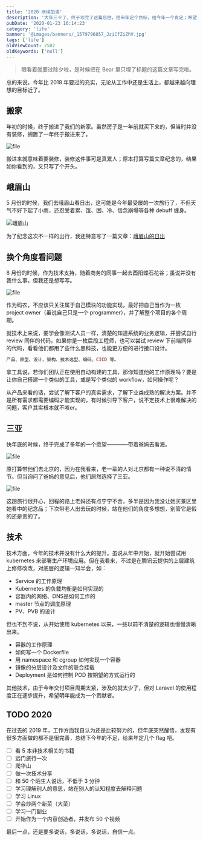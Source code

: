 ```yaml
---
title: '2020 继续加油'
description: '大年三十了，终于写完了这篇总结，给来年定个目标，给今年一个肯定；希望以后的每年都有总结可写，有美好的故事发送，加油！'
pubDate: '2020-01-23 16:14:23'
category: 'life'
banner: '@images/banners/_1579796057_JziCfZiZhV.jpg'
tags: ['life']
oldViewCount: 2502
oldKeywords: ['null']
---
```


> 眼看着就要过除夕啦，是时候把在 Bear 里只埋了标题的这篇文章写完啦。

总的来说，今年比 2018 年要过的充实，无论从工作中还是生活上，都越来越向理想的目标近了。

## 搬家

年初的时候，终于搬进了我们的新家。虽然房子是一年前就买下来的，但当时并没有装修，搁置了一年终于搬进来了。

![file](https://images.godruoyi.com/posts/202001/23/_1579795650_lYwRR1LN5D.png)

搬进来就意味着要装修，装修这件事可是真累人；原本打算写篇文章纪念的，结果如你看到的，又只写了个开头。

## 峨眉山

5 月份的时候，我们去峨眉山看日出，这可能是今年最受屡的一次旅行了，不但天气不好下起了小雨，还忍受着累、饿、困、冷、信念崩塌等各种 debuff 缠身。

![峨眉山](https://images.godruoyi.com/posts/201905/22/_1558528125_LN0WQoeMqm.jpeg)

为了纪念这次不一样的出行，我还特意写了一篇文章：[峨眉山的日出](https://godruoyi.com/posts/emei-out)

## 换个角度看问题

8 月份的时候，作为技术支持，随着商务的同事一起去酉阳蝶石花谷；虽说并没有我什么事，但我还是想写写。

![file](https://images.godruoyi.com/posts/202001/23/_1579795743_PXHMjaJvrK.png)

作为码农，不应该只关注属于自己模块的功能实现，最好把自己当作为一枚 project owner（虽说自己只是一个 programmer），并了解整个项目的各个周期。

就技术上来说，要学会像测试人员一样，清楚的知道系统的业务逻辑，并尝试自行 review 同伴的代码。如果你是一枚后段工程师，也可以尝试 review 下前端同伴的代码，看看他们都用了些什么黑科技，也能更方便的进行接口设计。

```php
产品、原型、设计、架构、技术选型、编码、CICD 等。
```

拿工具说，若你们团队正在使用自动构建的工具，那你知道他的工作原理吗？要是让你自己搭建一个类似的工具，或是写个类似的 workflow，如何操作呢？

从产品来看的话，尝试了解下客户的真实需求，了解下业类成熟的解决方案。并不是所有需求都需要编码才能实现的，有时候引导下客户，说不定技术上很难解决的问题，客户其实根本就不咳er。

## 三亚

快年底的时候，终于完成了多年的一个愿望————带着爸妈去看海。

![file](https://images.godruoyi.com/posts/202001/23/_1579795751_6xINeZajzX.png)

原打算带他们去北京的，因为在我看来，老一辈的人对北京都有一种说不清的情节。但当询问了爸妈的意见后，他们居然选择了三亚。

![file](https://images.godruoyi.com/posts/202001/23/_1579795842_e9xwGRBs86.png)

这趟旅行很开心，回程的路上老妈还有点宁宁不舍，多半是因为我没让她买景区里她看中的纪念品；下次带老人出去玩的时候，站在他们的角度多想想，别管它是假的还是贵的了。

## 技术

技术方面，今年的技术并没有什么大的提升。虽说从年中开始，就开始尝试用 kubernetes 来部署生产环境应用。但在我看来，不过是在腾讯云提供的上层建筑上修修改改，对底层的逻辑一知半会，如：

- Service 的工作原理
- Kubernetes 的负载均衡是如何实现的
- 容器内的网络、DNS是如何工作的
- master 节点的调度原理
- PV、PVB 的设计

但也不到不说，从开始使用 kubernetes 以来，一些以前不清楚的逻辑也慢慢清晰出来。

- 容器的工作原理
- 如何写一个 Dockerfile
- 用 namespace 和 cgroup 如何实现一个容器
- 镜像的分层设计及文件的联合挂载
- Deployment 是如何控制 POD 按期望的方式运行的

其他技术，由于今年交付项目周期太紧，涉及的就太少了，但对 Laravel 的使用程度正在逐步提升，希望明年能成为一个贡献者。

## TODO 2020

在过去的 2019 年，工作方面我自认为还是比较努力的，但年底突然醒悟，发现有很多方面做的都不是很完善，总结下今年的不足，给来年定几个 flag 吧。

- [ ] 看 5 本非技术相关的书籍
- [ ] 远门旅行一次
- [ ] 爬华山
- [ ] 做一次技术分享
- [ ] 和 50 个陌生人说话，不低于 3 分钟
- [ ] 学习理解别人的意思，站在别人的认知程度去解释问题
- [ ] 学习 Linux
- [ ] 学会炒两个新菜（大菜）
- [ ] 学习一门副业
- [ ] 开始作为一个内容创造者，并发布 50 个视频

最后一点，还是要多说话，多说话，多说话，自信一点。
